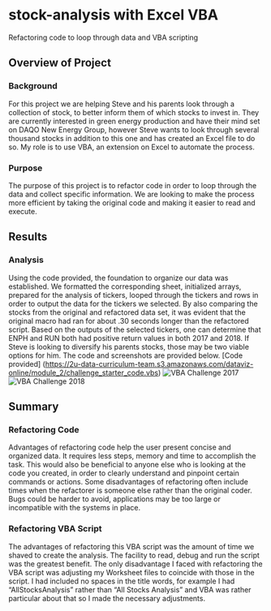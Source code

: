 # stock-analysis with Excel VBA
Refactoring code to loop through data and VBA scripting 
## Overview of Project 
### Background 
For this project we are helping Steve and his parents look through a collection of stock, to better inform them of which stocks to invest in. They are currently interested in green energy production and have their mind set on DAQO New Energy Group, however Steve wants to look through several thousand stocks in addition to this one and has created an Excel file to do so. My role is to use VBA, an extension on Excel to automate the process. 
### Purpose 
The purpose of this project is to refactor code in order to loop through the data and collect specific information. We are looking to make the process more efficient by taking the original code and making it easier to read and execute. 
## Results
### Analysis
Using the code provided, the foundation to organize our data was established. We formatted the corresponding sheet, initialized arrays, prepared for the analysis of tickers, looped through the tickers and rows in order to output the data for the tickers we selected. By also comparing the stocks from the original and refactored data set, it was evident that the original macro had ran for about .30 seconds longer than the refactored script. Based on the outputs of the selected tickers, one can determine that ENPH and RUN both had positive return values in both 2017 and 2018. If Steve is looking to diversify his parents stocks, those may be two viable options for him. The code and screenshots are provided below. 
[Code provided] (https://2u-data-curriculum-team.s3.amazonaws.com/dataviz-online/module_2/challenge_starter_code.vbs)
![VBA Challenge 2017](https://user-images.githubusercontent.com/100797549/159597947-5259dfec-dc96-4b76-aa10-3676e1f91dc9.png)
![VBA Challenge 2018](https://user-images.githubusercontent.com/100797549/159598062-0f960d86-d65d-4835-adbe-46952ddc2d2c.png)
## Summary 
### Refactoring Code
Advantages of refactoring code help the user present concise and organized data. It requires less steps, memory and time to accomplish the task. This would also be beneficial to anyone else who is looking at the code you created, in order to clearly understand and pinpoint certain commands or actions. Some disadvantages of refactoring often include times when the refactorer is someone else rather than the original coder. Bugs could be harder to avoid, applications may be too large or incompatible with the systems in place. 
### Refactoring VBA Script 
The advantages of refactoring this VBA script was the amount of time we shaved to create the analysis. The facility to read, debug and run the script was the greatest benefit. The only disadvantage I faced with refactoring the VBA script was adjusting my Worksheet files to coincide with those in the script. I had included no spaces in the title words, for example I had “AllStocksAnalysis” rather than “All Stocks Analysis” and VBA was rather particular about that so I made the necessary adjustments. 
